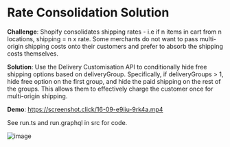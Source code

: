 # Rate Consolidation Solution

**Challenge**: Shopify consolidates shipping rates - i.e if n items in cart from n locations, shipping = n x rate. Some merchants do not want to pass multi-origin shipping costs onto their customers and prefer to absorb the shipping costs themselves.

**Solution**: Use the Delivery Customisation API to conditionally hide free shipping options based on deliveryGroup. Specifically, if deliveryGroups > 1, hide free option on the first group, and hide the paid shipping on the rest of the groups. This allows them to effectively charge the customer once for multi-origin shipping.

**Demo**: https://screenshot.click/16-09-e9iiu-9rk4a.mp4

See run.ts and run.graphql in src for code.

![image](https://screenshot.click/17-25-ln07n-omzit.png)

